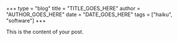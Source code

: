 +++
type = "blog"
title = "TITLE_GOES_HERE"
author = "AUTHOR_GOES_HERE"
date = "DATE_GOES_HERE"
tags = ["haiku", "software"]
+++

This is the content of your post.
